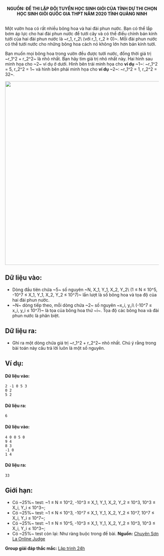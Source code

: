 **<center>NGUỒN: ĐỀ THI LẬP ĐỘI TUYỂN HỌC SINH GIỎI CỦA TỈNH DỰ THI CHỌN HỌC SINH GIỎI QUỐC GIA THPT NĂM 2020 TỈNH QUẢNG NINH</center>**
<br>

Một vườn hoa có rất nhiều bông hoa và hai đài phun nước. Bạn có thể lắp bơm áp lực cho hai đài phun nước để tưới cây và có thể điều chỉnh bán kính tưới của hai đài phun nước là ~r_1, r_2\ (với r_1, r_2 ≥ 0)~. Mỗi đài phun nước có thể tưới nước cho những bông hoa cách nó không lớn hơn bán kính tưới.

Bạn muốn mọi bông hoa trong vườn đều được tưới nước, đồng thời giá trị ~r_1^2 + r_2^2~ là nhỏ nhất. Bạn hãy tìm giá trị nhỏ nhất này.
Hai hình sau minh họa cho ~2~ ví dụ ở dưới. Hình bên trái minh họa cho **ví dụ** ~1~: ~r_1^2 = 5, r_2^2 = 1~ và hình bên phải minh họa cho **ví dụ** ~2~: ~r_1^2 = 1, r_2^2 = 32~.
<center><img src="/images/problems/1083/fountain.svg" width=600px></center>

## Dữ liệu vào:
- Dòng đầu tiên chứa ~5~ số nguyên ~N, X_1, Y_1, X_2, Y_2\ (1 ≤ N ≤ 10^5, -10^7 ≤ X_1, Y_1, X_2, Y_2 ≤ 10^7)~ lần lượt là số bông hoa và tọa độ của hai đài phun nước. 
- ~N~ dòng tiếp theo, mỗi dòng chứa ~2~ số nguyên ~x_i, y_i\ (-10^7 ≤ x_i, y_i ≤ 10^7)~ là tọa của bông hoa thứ ~i~. Tọa độ các bông hoa và đài phun nước là phân biệt.

## Dữ liệu ra:
- Ghi ra một dòng chứa giá trị ~r_1^2 + r_2^2~ nhỏ nhất. Chú ý rằng trong bài toán này câu trả lời luôn là một số nguyên.

## Ví dụ:
#### Dữ liệu vào:
```
2 -1 0 5 3
0 2
5 2
```

#### Dữ liệu ra:
```
6
```

#### Dữ liệu vào:
```
4 0 0 5 0
9 4
8 3
-1 0
1 4
```

#### Dữ liệu ra:
```
33
```

## Giới hạn:
- Có ~25\%~ test: ~1 ≤ N ≤ 10^2, -10^3 ≤ X_1, Y_1, X_2, Y_2 ≤ 10^3, 10^3 ≤ X_i, Y_i ≤ 10^3~;
- Có ~25\%~ test: ~1 ≤ N ≤ 10^3, -10^7 ≤ X_1, Y_1, X_2, Y_2 ≤ 10^7, 10^7 ≤ X_i, Y_i ≤ 10^7~;
- Có ~25\%~ test: ~1 ≤ N ≤ 10^5, -10^3 ≤ X_1, Y_1, X_2, Y_2 ≤ 10^3, 10^3 ≤ X_i, Y_i ≤ 10^3~;
- Có ~25\%~ test còn lại: Như ràng buộc trong đề bài.
**Nguồn:** [Chuyên Sơn La Online Judge](http://csloj.ddns.net/)

**Group giải đáp thắc mắc:** [Lập trình 24h](https://www.facebook.com/groups/1386904321519984)